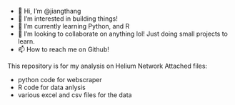 - 👋 Hi, I’m @jiangthang
- 👀 I’m interested in building things!
- 🌱 I’m currently learning Python, and R
- 💞️ I’m looking to collaborate on anything lol! Just doing small projects to learn.
- 📫 How to reach me on Github!

<!---
jiangthang/jiangthang is a ✨ special ✨ repository because its `README.md` (this file) appears on your GitHub profile.
You can click the Preview link to take a look at your changes.
--->

This repository is for my analysis on Helium Network
Attached files:
- python code for webscraper
- R code for data anlysis
- various excel and csv files for the data
